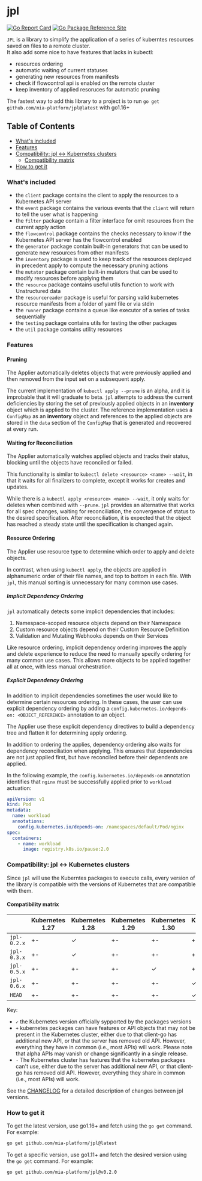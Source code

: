 # jpl

[![Go Report Card][go-report-card]][go-report-card-link]
[![Go Package Reference Site][go-package-svg]][go-package-link]

`JPL` is a library to simplify the application of a series of kuberntes resources saved on files to a remote cluster.  
It also add some nice to have features that lacks in kubectl:

- resources ordering
- automatic waiting of current statuses
- generating new resources from manifests
- check if flowcontrol api is enabled on the remote cluster
- keep inventory of applied resoruces for automatic pruning

The fastest way to add this library to a project is to run `go get github.com/mia-platform/jpl@latest` with go1.16+

## Table of Contents

- [What's included](#whats-included)
- [Features](#features)
- [Compatibility: jpl <-> Kubernetes clusters](#compatibility-jpl---kubernetes-clusters)
  - [Compatibility matrix](#compatibility-matrix)
- [How to get it](#how-to-get-it)

### What's included

- the `client` package contains the client to apply the resources to a Kubernetes API server
- the `event` package contains the various events that the `client` will return to tell the user what is happening
- the `filter` package contain a filter interface for omit resources from the current apply action
- the `flowcontrol` package contains the checks necessary to know if the Kubernetes API server has the flowcontrol enabled
- the `generator` package contain built-in generators that can be used to generate new resources from other manifests
- the `inventory` package is used to keep track of the resources deployed in precedent apply to compute the
	necessary pruning actions
- the `mutator` package contain built-in mutators that can be used to modify resources before applying them
- the `resource` package contains useful utils function to work with Unstructured data
- the `resourcereader` package is useful for parsing valid kubernetes resource manifests from a folder of yaml file
	or via stdin
- the `runner` package contains a queue like executor of a series of tasks sequentially
- the `testing` package contains utils for testing the other packages
- the `util` package contains utility resources

### Features

#### Pruning

The Applier automatically deletes objects that were previously applied and then removed from the input set on
a subsequent apply.

The current implementation of `kubectl apply --prune` is an alpha, and it is improbable that it will graduate to beta.
`jpl` attempts to address the current deficiencies by storing the set of previously applied objects in an **inventory**
object which is applied to the cluster. The reference implementation uses a `ConfigMap` as an **inventory** object
and references to the applied objects are stored in the `data` section of the `ConfigMap` that is generated and
recovered at every run.

#### Waiting for Reconciliation

The Applier automatically watches applied objects and tracks their status, blocking until the objects have reconciled
or failed.

This functionality is similar to `kubectl delete <resource> <name> --wait`, in that it waits for all finalizers
to complete, except it works for creates and updates.

While there is a `kubectl apply <resource> <name> --wait`, it only waits for deletes when combined with `--prune`.
`jpl` provides an alternative that works for all spec changes, waiting for reconciliation, the convergence of
status to the desired specification. After reconciliation, it is expected that the object has reached a steady state
until the specification is changed again.

#### Resource Ordering

The Applier use resource type to determine which order to apply and delete objects.

In contrast, when using `kubectl apply`, the objects are applied in alphanumeric order of their file names,
and top to bottom in each file. With `jpl`, this manual sorting is unnecessary for many common use cases.

##### Implicit Dependency Ordering

`jpl` automatically detects some implicit dependencies that includes:

1. Namespace-scoped resource objects depend on their Namespace
1. Custom resource objects depend on their Custom Resource Definition
1. Validation and Mutating Webhooks depends on their Services

Like resource ordering, implicit dependency ordering improves the apply and delete experience to reduce the need to
manually specify ordering for many common use cases. This allows more objects to be applied together all at once,
with less manual orchestration.

##### Explicit Dependency Ordering

In addition to implicit dependencies sometimes the user would like to determine certain resources ordering.
In these cases, the user can use explicit dependency ordering by adding a
`config.kubernetes.io/depends-on: <OBJECT_REFERENCE>` annotation to an object.

The Applier use these explicit dependency directives to build a dependency tree and flatten it for determining apply
ordering.

In addition to ordering the applies, dependency ordering also waits for dependency reconciliation when applying.
This ensures that dependencies are not just applied first, but have reconciled before their dependents are applied.

In the following example, the `config.kubernetes.io/depends-on` annotation identifies that `nginx` must be successfully
applied prior to `workload` actuation:

```yaml
apiVersion: v1
kind: Pod
metadata:
  name: workload
  annotations:
    config.kubernetes.io/depends-on: /namespaces/default/Pod/nginx
spec:
  containers:
    - name: workload
      image: registry.k8s.io/pause:2.0
```

### Compatibility: jpl <-> Kubernetes clusters

Since `jpl` will use the Kuberntes packages to execute calls, every version of the library is compatible with
the versions of Kubernetes that are compatible with them.

#### Compatibility matrix

|             | Kubernetes 1.27 | Kubernetes 1.28 | Kubernetes 1.29 | Kubernetes 1.30 | Kubernetes 1.31 | Kubernetes 1.32 |
| ------------| --------------- | --------------- | --------------- | --------------- | --------------- | --------------- |
| `jpl-0.2.x` | +-              | ✓               | +-              | +-              | +-              | +-              |
| `jpl-0.3.x` | +-              | ✓               | +-              | +-              | +-              | +-              |
| `jpl-0.5.x` | +-              | +-              | +-              | ✓               | +-              | +-              |
| `jpl-0.6.x` | +-              | +-              | +-              | +-              | ✓               | +-              |
| `HEAD`      | +-              | +-              | +-              | +-              | ✓               | +-              |

Key:

- `✓` the Kubernetes version officially sypported by the packages versions
- `+` kubernetes packages can have features or API objects that may not be present in the Kubernetes cluster,
	either due to that client-go has additional new API, or that the server has removed old API. However,
	everything they have in common (i.e., most APIs) will work. Please note that alpha APIs may vanish
	or change significantly in a single release.
- `-` The Kubernetes cluster has features that the kubernetes packages can't use, either due to the server has
	additional new API, or that client-go has removed old API. However, everything they share in common
	(i.e., most APIs) will work.

See the [CHANGELOG](./CHANGELOG.md) for a detailed description of changes between jpl versions.

### How to get it

To get the latest version, use go1.16+ and fetch using the `go get` command. For example:

```sh
go get github.com/mia-platform/jpl@latest
```

To get a specific version, use go1.11+ and fetch the desired version using the `go get` command. For example:

```sh
go get github.com/mia-platform/jpl@v0.2.0
```

[go-report-card]: https://goreportcard.com/badge/github.com/mia-platform/jpl
[go-report-card-link]: https://goreportcard.com/report/github.com/mia-platform/jpl
[go-package-link]: https://pkg.go.dev/github.com/mia-platform/jpl
[go-package-svg]: https://pkg.go.dev/badge/github.com/mia-platform/jpl.svg
